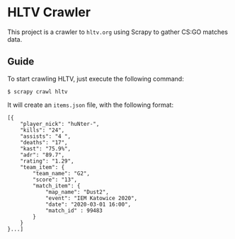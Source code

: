 # HLTV Crawler

This project is a crawler to `hltv.org` using Scrapy to gather CS:GO matches data.

## Guide

To start crawling HLTV, just execute the following command:

```
$ scrapy crawl hltv
```

It will create an `items.json` file, with the following format:

```
[{
    "player_nick": "huNter-",
    "kills": "24",
    "assists": "4 ",
    "deaths": "17",
    "kast": "75.9%",
    "adr": "89.7",
    "rating": "1.29",
    "team_item": {
        "team_name": "G2",
        "score": "13",
        "match_item": {
            "map_name": "Dust2",
            "event": "IEM Katowice 2020",
            "date": "2020-03-01 16:00",
            "match_id" : 99483
        }
    }
}...]
```
